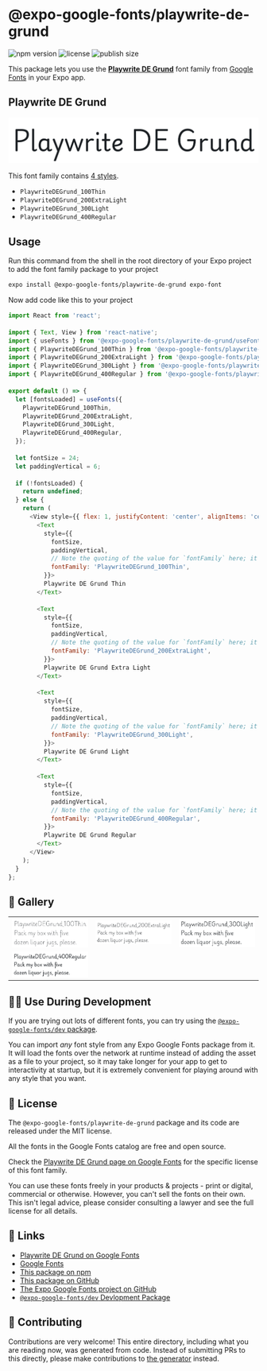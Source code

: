 # @expo-google-fonts/playwrite-de-grund

![npm version](https://flat.badgen.net/npm/v/@expo-google-fonts/playwrite-de-grund)
![license](https://flat.badgen.net/github/license/expo/google-fonts)
![publish size](https://flat.badgen.net/packagephobia/install/@expo-google-fonts/playwrite-de-grund)

This package lets you use the [**Playwrite DE Grund**](https://fonts.google.com/specimen/Playwrite+DE+Grund) font family from [Google Fonts](https://fonts.google.com/) in your Expo app.

## Playwrite DE Grund

![Playwrite DE Grund](./font-family.png)

This font family contains [4 styles](#-gallery).

- `PlaywriteDEGrund_100Thin`
- `PlaywriteDEGrund_200ExtraLight`
- `PlaywriteDEGrund_300Light`
- `PlaywriteDEGrund_400Regular`

## Usage

Run this command from the shell in the root directory of your Expo project to add the font family package to your project
```sh
expo install @expo-google-fonts/playwrite-de-grund expo-font
```

Now add code like this to your project
```js
import React from 'react';

import { Text, View } from 'react-native';
import { useFonts } from '@expo-google-fonts/playwrite-de-grund/useFonts';
import { PlaywriteDEGrund_100Thin } from '@expo-google-fonts/playwrite-de-grund/100Thin';
import { PlaywriteDEGrund_200ExtraLight } from '@expo-google-fonts/playwrite-de-grund/200ExtraLight';
import { PlaywriteDEGrund_300Light } from '@expo-google-fonts/playwrite-de-grund/300Light';
import { PlaywriteDEGrund_400Regular } from '@expo-google-fonts/playwrite-de-grund/400Regular';

export default () => {
  let [fontsLoaded] = useFonts({
    PlaywriteDEGrund_100Thin,
    PlaywriteDEGrund_200ExtraLight,
    PlaywriteDEGrund_300Light,
    PlaywriteDEGrund_400Regular,
  });

  let fontSize = 24;
  let paddingVertical = 6;

  if (!fontsLoaded) {
    return undefined;
  } else {
    return (
      <View style={{ flex: 1, justifyContent: 'center', alignItems: 'center' }}>
        <Text
          style={{
            fontSize,
            paddingVertical,
            // Note the quoting of the value for `fontFamily` here; it expects a string!
            fontFamily: 'PlaywriteDEGrund_100Thin',
          }}>
          Playwrite DE Grund Thin
        </Text>

        <Text
          style={{
            fontSize,
            paddingVertical,
            // Note the quoting of the value for `fontFamily` here; it expects a string!
            fontFamily: 'PlaywriteDEGrund_200ExtraLight',
          }}>
          Playwrite DE Grund Extra Light
        </Text>

        <Text
          style={{
            fontSize,
            paddingVertical,
            // Note the quoting of the value for `fontFamily` here; it expects a string!
            fontFamily: 'PlaywriteDEGrund_300Light',
          }}>
          Playwrite DE Grund Light
        </Text>

        <Text
          style={{
            fontSize,
            paddingVertical,
            // Note the quoting of the value for `fontFamily` here; it expects a string!
            fontFamily: 'PlaywriteDEGrund_400Regular',
          }}>
          Playwrite DE Grund Regular
        </Text>
      </View>
    );
  }
};

```

## 🔡 Gallery


||||
|-|-|-|
|![PlaywriteDEGrund_100Thin](.//100Thin/PlaywriteDEGrund_100Thin.ttf.png)|![PlaywriteDEGrund_200ExtraLight](.//200ExtraLight/PlaywriteDEGrund_200ExtraLight.ttf.png)|![PlaywriteDEGrund_300Light](.//300Light/PlaywriteDEGrund_300Light.ttf.png)||
|![PlaywriteDEGrund_400Regular](.//400Regular/PlaywriteDEGrund_400Regular.ttf.png)||||


## 👩‍💻 Use During Development

If you are trying out lots of different fonts, you can try using the [`@expo-google-fonts/dev` package](https://github.com/freeboub/google-fonts/tree/master/font-packages/dev#readme).

You can import *any* font style from any Expo Google Fonts package from it. It will load the fonts
over the network at runtime instead of adding the asset as a file to your project, so it may take longer
for your app to get to interactivity at startup, but it is extremely convenient
for playing around with any style that you want.

## 📖 License

The `@expo-google-fonts/playwrite-de-grund` package and its code are released under the MIT license.

All the fonts in the Google Fonts catalog are free and open source.

Check the [Playwrite DE Grund page on Google Fonts](https://fonts.google.com/specimen/Playwrite+DE+Grund) for the specific license of this font family.

You can use these fonts freely in your products & projects - print or digital, commercial or otherwise. However, you can't sell the fonts on their own. This isn't legal advice, please consider consulting a lawyer and see the full license for all details.

## 🔗 Links

- [Playwrite DE Grund on Google Fonts](https://fonts.google.com/specimen/Playwrite+DE+Grund)
- [Google Fonts](https://fonts.google.com/)
- [This package on npm](https://www.npmjs.com/package/@expo-google-fonts/playwrite-de-grund)
- [This package on GitHub](https://github.com/freeboub/google-fonts/tree/master/font-packages/playwrite-de-grund)
- [The Expo Google Fonts project on GitHub](https://github.com/freeboub/google-fonts)
- [`@expo-google-fonts/dev` Devlopment Package](https://github.com/freeboub/google-fonts/tree/master/font-packages/dev)

## 🤝 Contributing

Contributions are very welcome! This entire directory, including what you are reading now, was generated from code. Instead of submitting PRs to this directly, please make contributions to [the generator](https://github.com/freeboub/google-fonts/tree/master/packages/generator) instead.
